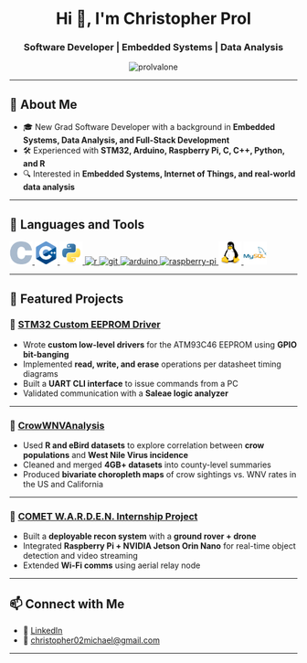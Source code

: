 <h1 align="center">Hi 👋, I'm Christopher Prol</h1>
<h3 align="center">Software Developer | Embedded Systems | Data Analysis</h3>

<p align="center">
  <img src="https://komarev.com/ghpvc/?username=prolvalone&label=Profile%20views&color=0e75b6&style=flat" alt="prolvalone" />
</p>

---

## 🚀 About Me
- 🎓 New Grad Software Developer with a background in **Embedded Systems, Data Analysis, and Full-Stack Development**  
- 🛠 Experienced with **STM32, Arduino, Raspberry Pi, C, C++, Python, and R**  
- 🔍 Interested in **Embedded Systems, Internet of Things, and real-world data analysis**  


---

## 🔧 Languages and Tools

<p align="left">
  <a href="https://www.cprogramming.com/" target="_blank" rel="noreferrer">
    <img src="https://raw.githubusercontent.com/devicons/devicon/master/icons/c/c-original.svg" alt="c" width="40" height="40"/>
  </a>
  <a href="https://www.w3schools.com/cpp/" target="_blank" rel="noreferrer">
    <img src="https://raw.githubusercontent.com/devicons/devicon/master/icons/cplusplus/cplusplus-original.svg" alt="cplusplus" width="40" height="40"/>
  </a>
  <a href="https://www.python.org" target="_blank" rel="noreferrer">
    <img src="https://raw.githubusercontent.com/devicons/devicon/master/icons/python/python-original.svg" alt="python" width="40" height="40"/>
  </a>
  <a href="https://www.r-project.org/" target="_blank" rel="noreferrer">
    <img src="https://www.r-project.org/logo/Rlogo.png" alt="r" width="40" height="40"/>
  </a>
  <a href="https://git-scm.com/" target="_blank" rel="noreferrer">
    <img src="https://www.vectorlogo.zone/logos/git-scm/git-scm-icon.svg" alt="git" width="40" height="40"/>
  </a>
  <a href="https://www.arduino.cc/" target="_blank" rel="noreferrer">
    <img src="https://cdn.worldvectorlogo.com/logos/arduino-1.svg" alt="arduino" width="40" height="40"/>
  </a>
  <a href="https://www.raspberrypi.org/" target="_blank" rel="noreferrer">
    <img src="https://cdn.worldvectorlogo.com/logos/raspberry-pi.svg" alt="raspberry-pi" width="40" height="40"/>
  </a>
  <a href="https://www.linux.org/" target="_blank" rel="noreferrer">
    <img src="https://raw.githubusercontent.com/devicons/devicon/master/icons/linux/linux-original.svg" alt="linux" width="40" height="40"/>
  </a>
  <a href="https://www.mysql.com/" target="_blank" rel="noreferrer">
    <img src="https://raw.githubusercontent.com/devicons/devicon/master/icons/mysql/mysql-original-wordmark.svg" alt="mysql" width="40" height="40"/>
  </a>
</p>

---

## 📂 Featured Projects

### 🔹 [STM32 Custom EEPROM Driver](https://github.com/prolvalone/STM32-EEPROM-Driver)
- Wrote **custom low-level drivers** for the ATM93C46 EEPROM using **GPIO bit-banging**  
- Implemented **read, write, and erase** operations per datasheet timing diagrams  
- Built a **UART CLI interface** to issue commands from a PC  
- Validated communication with a **Saleae logic analyzer**  

---

### 🔹 [CrowWNVAnalysis](https://github.com/prolvalone/CrowWNVAnalysis)
- Used **R and eBird datasets** to explore correlation between **crow populations** and **West Nile Virus incidence**  
- Cleaned and merged **4GB+ datasets** into county-level summaries  
- Produced **bivariate choropleth maps** of crow sightings vs. WNV rates in the US and California  

---

### 🔹 [COMET W.A.R.D.E.N. Internship Project](https://github.com/njii-comet-2024/WARDEN)
- Built a **deployable recon system** with a **ground rover + drone**  
- Integrated **Raspberry Pi + NVIDIA Jetson Orin Nano** for real-time object detection and video streaming  
- Extended **Wi-Fi comms** using aerial relay node  

---

## 📫 Connect with Me
- 💼 [LinkedIn](https://www.linkedin.com/in/chris-prol-416570253/)  
- 📧 christopher02michael@gmail.com

---
